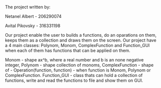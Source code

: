 The project written by:

Netanel Albert - 206290074

Avital Pikovsky - 316331198

Our project enable the user to builds a functions, do an oparations on them, keeps them as a collection and draws them on the screen.
Our project have a 4 main classes: Polynom, Monom, ComplexFunction and Function_GUI when each of them has functions that can be applied on them.

Monom - shape ax^b, where a real number and b is an none negative integer,
Polynom - shape collection of monoms,
ComplexFunction - shape of - Operation(function, function) - when function is Monom, Polynom or ComplexFunction.
Function_GUI - class thats can hold a collection of functions, write and read the functions to file and show them on GUI.

